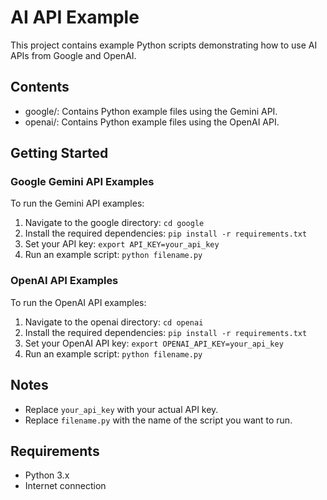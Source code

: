 # AI API Example

This project contains example Python scripts demonstrating how to use AI APIs from Google and OpenAI.

## Contents

- google/: Contains Python example files using the Gemini API.
- openai/: Contains Python example files using the OpenAI API.

## Getting Started

### Google Gemini API Examples

To run the Gemini API examples:

1. Navigate to the google directory: `cd google`
2. Install the required dependencies: `pip install -r requirements.txt`
3. Set your API key: `export API_KEY=your_api_key`
4. Run an example script: `python filename.py`

### OpenAI API Examples

To run the OpenAI API examples:

1. Navigate to the openai directory: `cd openai`
2. Install the required dependencies: `pip install -r requirements.txt`
3. Set your OpenAI API key: `export OPENAI_API_KEY=your_api_key`
4. Run an example script: `python filename.py`

## Notes

- Replace `your_api_key` with your actual API key.
- Replace `filename.py` with the name of the script you want to run.

## Requirements

- Python 3.x
- Internet connection